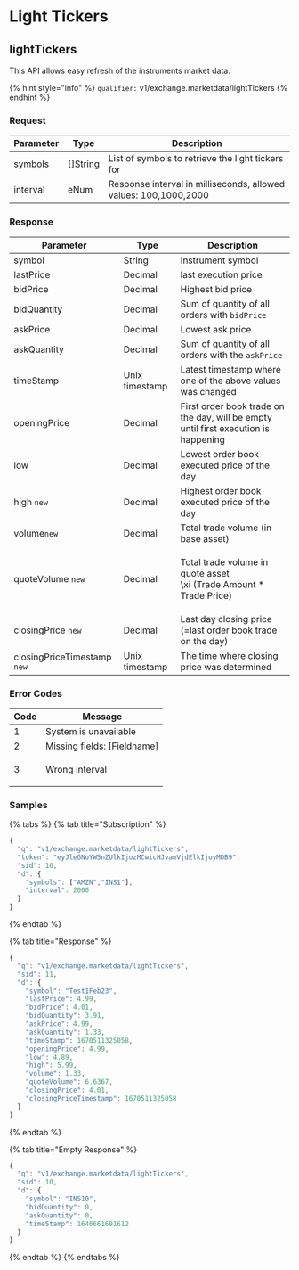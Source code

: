 # Light Tickers

## lightTickers

This API allows easy refresh of the instruments market data.

{% hint style="info" %}
`qualifier:` v1/exchange.marketdata/lightTickers
{% endhint %}

### **Request**

| Parameter | Type      | Description                                                      |
| --------- | --------- | ---------------------------------------------------------------- |
| symbols   | \[]String | List of symbols to retrieve the light tickers for                |
| interval  | eNum      | Response interval in milliseconds, allowed values: 100,1000,2000 |

### **Response**

| Parameter                    | Type           | Description                                                                                             |
| ---------------------------- | -------------- | ------------------------------------------------------------------------------------------------------- |
| symbol                       | String         | Instrument symbol                                                                                       |
| lastPrice                    | Decimal        | last execution price                                                                                    |
| bidPrice                     | Decimal        | Highest bid price                                                                                       |
| bidQuantity                  | Decimal        | Sum of quantity of all orders with `bidPrice`                                                           |
| askPrice                     | Decimal        | Lowest ask price                                                                                        |
| askQuantity                  | Decimal        | Sum of quantity of all orders with the `askPrice`                                                       |
| timeStamp                    | Unix timestamp | Latest timestamp where one of the above values was changed                                              |
| openingPrice                 | Decimal        | First order book trade on the day, will be empty until first execution is happening                     |
| low                          | Decimal        | Lowest order book executed price of the day                                                             |
| high `new`                   | Decimal        | Highest order book executed price of the day                                                            |
| volume`new`                  | Decimal        | Total trade volume (in base asset)                                                                      |
| quoteVolume `new`            | Decimal        | <p>Total trade volume in quote asset<br><span class="math"> \xi (Trade Amount * Trade Price)</span></p> |
| closingPrice `new`           | Decimal        | Last day closing price (=last order book trade on the day)                                              |
| closingPriceTimestamp  `new` | Unix timestamp | The time where closing price was determined                                                             |

### **Error Codes**

| Code | Message                                          |
| ---- | ------------------------------------------------ |
| 1    | System is unavailable                            |
| 2    | Missing fields: \[Fieldname]                     |
| 3    | <p>Wrong interval |<br>Wrong symbol [symbol]</p> |

### **Samples**

{% tabs %}
{% tab title="Subscription" %}
```javascript
{
  "q": "v1/exchange.marketdata/lightTickers",
  "token": "eyJleGNoYW5nZUlkIjozMCwicHJvamVjdElkIjoyMDB9",
  "sid": 10,
  "d": {
    "symbols": ["AMZN","INS1"],
    "interval": 2000
  }
}
```
{% endtab %}

{% tab title="Response" %}
```javascript
{
  "q": "v1/exchange.marketdata/lightTickers",
  "sid": 11,
  "d": {
    "symbol": "Test1Feb23",
    "lastPrice": 4.99,
    "bidPrice": 4.01,
    "bidQuantity": 3.91,
    "askPrice": 4.99,
    "askQuantity": 1.33,
    "timeStamp": 1670511325058,
    "openingPrice": 4.99,
    "low": 4.89,
    "high": 5.99,
    "volume": 1.33,
    "quoteVolume": 6.6367,
    "closingPrice": 4.01,
    "closingPriceTimestamp": 1670511325058
  }
}
```
{% endtab %}

{% tab title="Empty Response" %}
```javascript
{
  "q": "v1/exchange.marketdata/lightTickers",
  "sid": 10,
  "d": {
    "symbol": "INS10",
    "bidQuantity": 0,
    "askQuantity": 0,
    "timeStamp": 1646661691612
  }
}
```
{% endtab %}
{% endtabs %}
